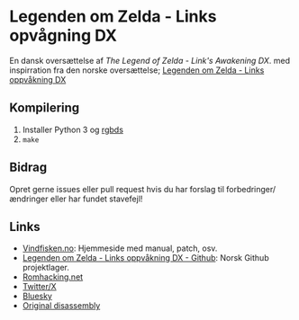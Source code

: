 # Legenden om Zelda - Links opvågning DX

En dansk oversættelse af _The Legend of Zelda - Link's Awakening DX_.
med inspirration fra den norske oversættelse; [Legenden om Zelda - Links oppvåkning DX](https://github.com/koholition/zelda-links-awakening-NO/)

## Kompilering

1. Installer Python 3 og [rgbds](https://github.com/rednex/rgbds#1-installing-rgbds)
2. `make`

## Bidrag

Opret gerne issues eller pull request hvis du har forslag til forbedringer/ændringer eller har fundet stavefejl!

## Links

- [Vindfisken.no](https://vindfisken.no): Hjemmeside med manual, patch, osv.
- [Legenden om Zelda - Links oppvåkning DX - Github](https://github.com/koholition/zelda-links-awakening-NO/): Norsk Github projektlager.
- [Romhacking.net](https://www.romhacking.net/translations/7153/)
- [Twitter/X](https://twitter.com/koholition)
- [Bluesky](https://bsky.app/profile/koholition.bsky.social)
- [Original disassembly](https://github.com/zladx/LADX-Disassembly)
